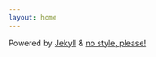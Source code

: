 ```yaml
---
layout: home
---
```

Powered by <a href="https://jekyllrb.com">Jekyll</a> & <a href="https://riggraz.dev/no-style-please/">no style, please!</a>
